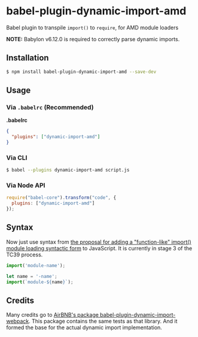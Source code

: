 # babel-plugin-dynamic-import-amd

Babel plugin to transpile `import()` to `require`, for AMD module loaders

**NOTE:** Babylon v6.12.0 is required to correctly parse dynamic imports.

## Installation

```sh
$ npm install babel-plugin-dynamic-import-amd --save-dev
```

## Usage

### Via `.babelrc` (Recommended)

**.babelrc**

```json
{
  "plugins": ["dynamic-import-amd"]
}
```

### Via CLI

```sh
$ babel --plugins dynamic-import-amd script.js
```

### Via Node API

```javascript
require("babel-core").transform("code", {
  plugins: ["dynamic-import-amd"]
});
```

## Syntax

Now just use syntax from [the proposal for adding a "function-like" import() module loading syntactic form](https://github.com/tc39/proposal-dynamic-import) to
JavaScript. It is currently in stage 3 of the TC39 process. 

```js
import('module-name');

let name = '-name';
import(`module-${name}`);
```


## Credits

Many credits go to [AirBNB's package babel-plugin-dynamic-import-webpack](https://github.com/airbnb/babel-plugin-dynamic-import-webpack).
This package contains the same tests as that library. And it formed the base for the actual dynamic import
implementation.